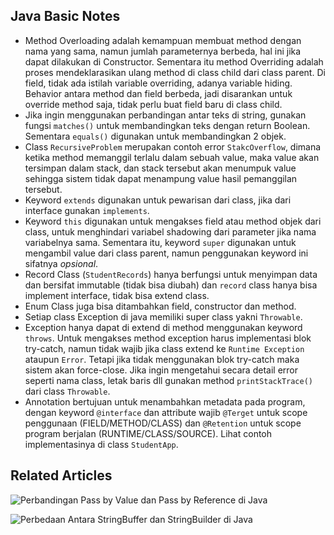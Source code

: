## Java Basic Notes

* Method Overloading adalah kemampuan membuat method dengan nama yang sama, namun jumlah parameternya berbeda, hal ini jika dapat dilakukan di Constructor. Sementara itu method Overriding adalah proses mendeklarasikan ulang method di class child dari class parent. Di field, tidak ada istilah variable overriding, adanya variable hiding. Behavior antara method dan field berbeda, jadi disarankan untuk override method saja, tidak perlu buat field baru di class child.
* Jika ingin menggunakan perbandingan antar teks di string, gunakan fungsi `matches()` untuk membandingkan teks dengan return Boolean. Sementara `equals()` digunakan untuk membandingkan 2 objek.
* Class `RecursiveProblem` merupakan contoh error `StakcOverflow`, dimana ketika method memanggil terlalu dalam sebuah value, maka value akan tersimpan dalam stack, dan stack tersebut akan menumpuk value sehingga sistem tidak dapat menampung value hasil pemanggilan tersebut.
* Keyword `extends` digunakan untuk pewarisan dari class, jika dari interface gunakan `implements`.
* Keyword `this` digunakan untuk mengakses field atau method objek dari class, untuk menghindari variabel shadowing dari parameter jika nama variabelnya sama. Sementara itu, keyword `super` digunakan untuk mengambil value dari class parent, namun penggunakan keyword ini sifatnya *opsional*.
* Record Class (`StudentRecords`) hanya berfungsi untuk menyimpan data dan bersifat immutable (tidak bisa diubah) dan `record` class hanya bisa implement interface, tidak bisa extend class.
* Enum Class juga bisa ditambahkan field, constructor dan method.
* Setiap class Exception di java memiliki super class yakni `Throwable`.
* Exception hanya dapat di extend di method menggunakan keyword `throws`. Untuk mengakses method exception harus implementasi blok try-catch, namun tidak wajib jika class extend ke `Runtime Exception` ataupun `Error`. Tetapi jika tidak menggunakan blok try-catch maka sistem akan force-close. Jika ingin mengetahui secara detail error seperti nama class, letak baris dll gunakan method `printStackTrace()` dari class `Throwable`.
* Annotation bertujuan untuk menambahkan metadata pada program, dengan keyword `@interface` dan attribute wajib `@Terget` untuk scope penggunaan (FIELD/METHOD/CLASS) dan `@Retention` untuk scope program berjalan (RUNTIME/CLASS/SOURCE). Lihat contoh implementasinya di class `StudentApp`.

## Related Articles

![Perbandingan Pass by Value dan Pass by Reference di Java](https://ichwansholihin.medium.com/perbandingan-pass-by-value-dan-pass-by-reference-di-java-af94ef10ea78)

![Perbedaan Antara StringBuffer dan StringBuilder di Java](https://ichwansholihin.medium.com/perbedaan-antara-stringbuffer-dan-stringbuilder-di-java-5465a8d01005)
